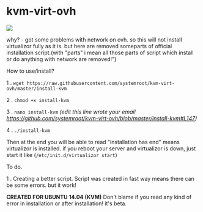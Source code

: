 # kvm-virt-ovh
![](http://i.imgur.com/xApRr8o.png)

why? - got some problems with network on ovh. so this will not install virtualizor fully as it is. but here are removed
someparts of official installation script.(with "parts" i mean all those parts of script which install or do anything with network are removed!")

How to use/install?

1 . `wget https://raw.githubusercontent.com/systemroot/kvm-virt-ovh/master/install-kvm`

2 . `chmod +x install-kvm`

3 . `nano install-kvm` *(edit this line wrote your email https://github.com/systemroot/kvm-virt-ovh/blob/master/install-kvm#L147)*

4 . `./install-kvm`

Then at the end you will be able to read "installation has end" means virtualizor is installed. 
if you reboot your server and virtualizor is down, just start it like (`/etc/init.d/virtualizor start`)


To do. 

 1 . Creating a better script. Script was created in fast way means there can be some errors. but it work!
 


**CREATED FOR UBUNTU 14.04 (KVM)** Don't blame if you read any kind of error in installation or after installation! it's beta.
